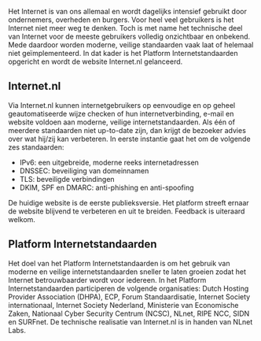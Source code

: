 Het Internet is van ons allemaal en wordt dagelijks intensief gebruikt door
ondernemers, overheden en burgers. Voor heel veel gebruikers is het Internet
niet meer weg te denken. Toch is met name het technische deel van Internet
voor de meeste gebruikers volledig onzichtbaar en onbekend. Mede daardoor
worden moderne, veilige standaarden vaak laat of helemaal niet
geïmplementeerd. In dat kader is het Platform Internetstandaarden opgericht en
wordt de website Internet.nl gelanceerd.

## Internet.nl

Via Internet.nl kunnen internetgebruikers op eenvoudige en op geheel
geautomatiseerde wijze checken of hun internetverbinding, e-mail en website
voldoen aan moderne, veilige internetstandaarden. Als één of meerdere
standaarden niet up-to-date zijn, dan krijgt de bezoeker advies over wat
hij/zij kan verbeteren. In eerste instantie gaat het om de volgende zes
standaarden:

- IPv6: een uitgebreide, moderne reeks internetadressen
- DNSSEC: beveiliging van domeinnamen
- TLS: beveiligde verbindingen
- DKIM, SPF en DMARC: anti-phishing en anti-spoofing

De huidige website is de eerste publieksversie. Het platform streeft ernaar de
website blijvend te verbeteren en uit te breiden. Feedback is uiteraard
welkom.

## Platform Internetstandaarden

Het doel van het Platform Internetstandaarden is om het gebruik van moderne en
veilige internetstandaarden sneller te laten groeien zodat het Internet
betrouwbaarder wordt voor iedereen. In het Platform Internetstandaarden
participeren de volgende organisaties: Dutch Hosting Provider Association
(DHPA), ECP, Forum Standaardisatie, Internet Society internationaal, Internet
Society Nederland, Ministerie van Economische Zaken, Nationaal Cyber Security
Centrum (NCSC), NLnet, RIPE NCC, SIDN en SURFnet. De technische realisatie van
Internet.nl is in handen van NLnet Labs.
